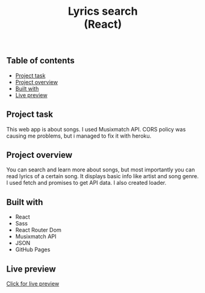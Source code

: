 <h1 align="center">
  Lyrics search  <br/>
  (React)
</h1>
<br>

## Table of contents

- [Project task](#project-task)
- [Project overview](#project-overview)
- [Built with](#built-with)
- [Live preview](#live-preview)

## Project task

This web app is about songs. I used Musixmatch API. CORS policy was causing me problems, but i managed to fix it with heroku.

## Project overview

You can search and learn more about songs, but most importantly you can read lyrics of a certain song. It displays basic info like artist and song genre. I used fetch and promises to get API data. I also created loader.

## Built with

- React
- Sass
- React Router Dom
- Musixmatch API
- JSON
- GitHub Pages

## Live preview

[Click for live preview](https://jeko10.github.io/Lyrics-search/)
